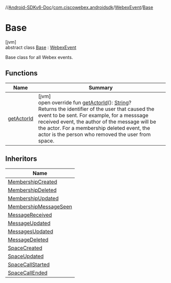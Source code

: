 //[Android-SDKv6-Doc](../../../../index.md)/[com.ciscowebex.androidsdk](../../index.md)/[WebexEvent](../index.md)/[Base](index.md)

# Base

[jvm]\
abstract class [Base](index.md) : [WebexEvent](../index.md)

Base class for all Webex events.

## Functions

| Name | Summary |
|---|---|
| [getActorId](get-actor-id.md) | [jvm]<br>open override fun [getActorId](get-actor-id.md)(): [String](https://kotlinlang.org/api/latest/jvm/stdlib/kotlin/-string/index.html)?<br>Returns the identifier of the user that caused the event to be sent. For example, for a messsage received event, the author of the message will be the actor. For a membership deleted event, the actor is the person who removed the user from space. |

## Inheritors

| Name |
|---|
| [MembershipCreated](../../../com.ciscowebex.androidsdk.membership/-membership-observer/-membership-created/index.md) |
| [MembershipDeleted](../../../com.ciscowebex.androidsdk.membership/-membership-observer/-membership-deleted/index.md) |
| [MembershipUpdated](../../../com.ciscowebex.androidsdk.membership/-membership-observer/-membership-updated/index.md) |
| [MembershipMessageSeen](../../../com.ciscowebex.androidsdk.membership/-membership-observer/-membership-message-seen/index.md) |
| [MessageReceived](../../../com.ciscowebex.androidsdk.message/-message-observer/-message-received/index.md) |
| [MessageUpdated](../../../com.ciscowebex.androidsdk.message/-message-observer/-message-updated/index.md) |
| [MessagesUpdated](../../../com.ciscowebex.androidsdk.message/-message-observer/-messages-updated/index.md) |
| [MessageDeleted](../../../com.ciscowebex.androidsdk.message/-message-observer/-message-deleted/index.md) |
| [SpaceCreated](../../../com.ciscowebex.androidsdk.space/-space-observer/-space-created/index.md) |
| [SpaceUpdated](../../../com.ciscowebex.androidsdk.space/-space-observer/-space-updated/index.md) |
| [SpaceCallStarted](../../../com.ciscowebex.androidsdk.space/-space-observer/-space-call-started/index.md) |
| [SpaceCallEnded](../../../com.ciscowebex.androidsdk.space/-space-observer/-space-call-ended/index.md) |
